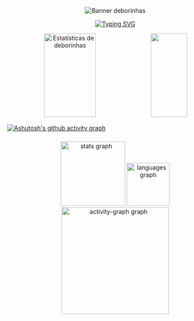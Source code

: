 <p align="center">
  <img src="https://capsule-render.vercel.app/api?type=venom&height=300&color=FF91A4&text=deborinhas&textBg=false&fontColor=A8D5BA&section=header&reversal=false" alt="Banner deborinhas"/>
</p>

<p align="center">
  <a href="https://git.io/typing-svg">
    <img src="https://readme-typing-svg.herokuapp.com?font=Sour+Gummy&letterSpacing=0.2rem&pause=1000&color=A8D5BA&background=FF91A400&center=true&multiline=true&repeat=false&width=435&lines=Oi%2C+me+chamo+D%C3%A9bora+Ara%C3%BAjo.+;Mais+conhecida+como+deborinhas!" alt="Typing SVG" />
  </a>
</p>

<div align="center">
  <img width="49%" height="195px" src="https://github-readme-stats.vercel.app/api?username=deborinhas&show_icons=true&count_private=true&hide_border=true&title_color=FF91A4&icon_color=FF91A4&text_color=A8D5BA&bg_color=0d1117"
alt="Estatísticas de deborinhas" />
  <img width="41%" height="195px" src="https://github-readme-stats.vercel.app/api/top-langs/?username=deborinhas&layout=compact&hide_border=true&title_color=FF91A4&text_color=A8D5BA&bg_color=0d1117" />
</div>

[![Ashutosh's github activity graph](https://github-readme-activity-graph.vercel.app/graph?username=deborinhas&bg_color=0d1117&color=ff91a4&line=ff91a4&point=c20071&area=true&hide_border=true)](https://github.com/ashutosh00710/github-readme-activity-graph)


###

<div align="center">
  <img src="https://github-readme-stats.vercel.app/api?username=deborinhas&hide_title=false&hide_rank=false&show_icons=true&include_all_commits=true&count_private=true&disable_animations=false&title_color=FF91A4&icon_color=FF91A4&text_color=A8D5BA&bg_color=0d1117&locale=pt-br&hide_border=true&order=1&custom_title=Estat%C3%ADsticas%20de%20deborinhas" height="150" alt="stats graph"  />

  
  <img src="https://github-readme-stats.vercel.app/api/top-langs?username=deborinhas&locale=pt-br&hide_title=false&layout=compact&card_width=320&langs_count=6&title_color=FF91A4&icon_color=FF91A4&text_color=A8D5BA&bg_color=0d1117&hide_border=false&order=2" height="100" alt="languages graph"  />
  
  <img src="https://github-readme-activity-graph.vercel.app/graph?username=deborinhas&radius=16&theme=react&area=true&order=5&line=FF91A4&point=A8D5BA&title_color=A8D5BA&custom_title=Contribui%C3%A7%C3%A3o%20de%20deborinhas&bg_color=#0D1117&color=FF91A4&hide_border=true&hide_title=false" height="250" alt="activity-graph graph"  />
</div>

